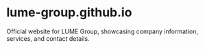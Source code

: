 # lume-group.github.io
Official website for LUME Group, showcasing company information, services, and contact details.
